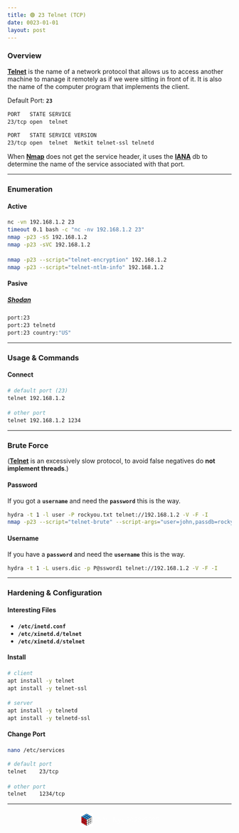 ```yaml
---
title: 🟢 23 Telnet (TCP)
date: 0023-01-01
layout: post
---
```


### Overview

[**Telnet**](https://en.wikipedia.org/wiki/Telnet) is the name of a network protocol that allows us to access another machine to manage it remotely as if we were sitting in front of it. It is also the name of the computer program that implements the client.

Default Port: **`23`**  
```bash
PORT   STATE SERVICE
23/tcp open  telnet
```
```bash
PORT   STATE SERVICE VERSION
23/tcp open  telnet  Netkit telnet-ssl telnetd
```

When [**Nmap**](https://nmap.org) does not get the service header, it uses the [**IANA**](https://www.iana.org/assignments/service-names-port-numbers/service-names-port-numbers.xhtml) db to determine the name of the service associated with that port.

---

### Enumeration

#### Active

```bash
nc -vn 192.168.1.2 23
timeout 0.1 bash -c "nc -nv 192.168.1.2 23"
nmap -p23 -sS 192.168.1.2
nmap -p23 -sVC 192.168.1.2

nmap -p23 --script="telnet-encryption" 192.168.1.2
nmap -p23 --script="telnet-ntlm-info" 192.168.1.2
```

#### Pasive

##### [**Shodan**](https://shodan.io)

```bash
port:23
port:23 telnetd
port:23 country:"US"
```

---

### Usage & Commands

#### Connect

```bash
# default port (23)
telnet 192.168.1.2

# other port
telnet 192.168.1.2 1234
```

---

### Brute Force

([**Telnet**](https://en.wikipedia.org/wiki/Telnet) is an excessively slow protocol, to avoid false negatives do **not implement threads**.)

#### Password

If you got a **`username`** and need the **`password`** this is the way.

```bash
hydra -t 1 -l user -P rockyou.txt telnet://192.168.1.2 -V -F -I
nmap -p23 --script="telnet-brute" --script-args="user=john,passdb=rockyou.txt,telnet-brute.timeout=8s" 192.168.1.2
```

#### Username

If you have a **`password`** and need the **`username`** this is the way.

```bash
hydra -t 1 -L users.dic -p P@ssword1 telnet://192.168.1.2 -V -F -I
```

---

### Hardening & Configuration

#### Interesting Files

- **`/etc/inetd.conf`**
- **`/etc/xinetd.d/telnet`**
- **`/etc/xinetd.d/stelnet`**

#### Install

```bash
# client
apt install -y telnet
apt install -y telnet-ssl

# server
apt install -y telnetd
apt install -y telnetd-ssl
```

#### Change Port

```bash
nano /etc/services
```

```bash
# default port
telnet    23/tcp

# other port
telnet    1234/tcp
```

---

<div style="display: flex; justify-content: center; align-items: center; width: 100%; margin-top: 20px;">
  <img src="/assets/gitbook/images/favicon.png" style="width: 30px; height: auto; margin-right: 6px;">
  <span style="color: #ffffffa4;">© VulNyx 2023-2025</span>
</div>
